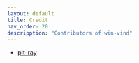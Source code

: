 ```yaml
---
layout: default
title: Credit
nav_order: 20
descripption: "Contributors of win-vind"
---
```


- <a href="https://github.com/pit-ray">pit-ray</a>  
   
